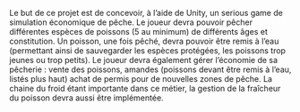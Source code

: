 Le but de ce projet est de concevoir, à l’aide de Unity, un serious game de simulation
économique de pêche.
Le joueur devra pouvoir pêcher différentes espèces de poissons (5 au minimum) de
différents âges et constitution. Un poisson, une fois pêché, devra pouvoir être remis à
l’eau (permettant ainsi de sauvegarder les espèces protégées, les poissons trop jeunes
ou trop petits).
Le joueur devra également gérer l’économie de sa pêcherie : vente des poissons,
amandes (poissons devant être remis à l’eau, listés plus haut) achat de permis pour de
nouvelles zones de pêche.
La chaine du froid étant importante dans ce métier, la gestion de la fraîcheur du poisson
devra aussi être implémentée.
